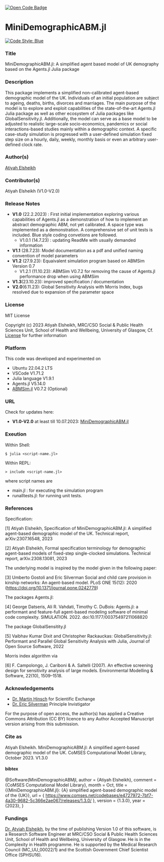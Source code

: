 [![Open Code Badge](https://www.comses.net/static/images/icons/open-code-badge.png)](https://www.comses.net/codebases/e4727972-7bf7-4a30-9682-5c366e2ae067/releases/1.3.0/)

# MiniDemographicABM.jl 
[![Code Style: Blue](https://img.shields.io/badge/code%20style-blue-4495d1.svg)](https://github.com/invenia/BlueStyle)

### Title 
MiniDemographicABM.jl: A simplified agent based model of UK demography based on the Agents.jl Julia package   

### Description

This package implements a simplified non-calibrated agent-based demographic model of the UK. Individuals of an initial population are subject to ageing, deaths, births, divorces and marriages. The main purpose of the model is to explore and exploit capabilities of the state-of-the-art Agents.jl Julia package as well as other ecosystem of Julia packages like GlobalSensitivity.jl. Additionally, the model can serve as a base model to be adjusted to realistic large-scale socio-economics, pandemics or social interactions-based studies mainly within a demographic context. A specific case-study simulation is progressed with a user-defined simulation fixed step size on a hourly, daily, weekly, monthly basis or even an arbitrary user-defined clock rate.  

### Author(s) 
[Atiyah Elsheikh](https://www.gla.ac.uk/schools/healthwellbeing/staff/atiyahelsheikh/)

### Contributor(s)  
Atiyah Elsheikh (V1.0-V2.0)  

### Release Notes 
- **V1.0** (22.2.2023) : First initial implementation exploring various capabilities of Agents.jl as a demonstration of how to implement an abstract demographic ABM, not yet calibrated. A space type was implemented as a demonstration. A comprehensive set of unit tests is included. Blue style coding convetions are followed. 
    - V1.0.1 (14.7.23) : updating ReadMe with usually demanded information
- **V1.1** (28.7.23): Model documentation as a pdf and unified naming convention of model parameters
- **V1.2** (27.9.23): Equaivalent simulation program based on ABMSim Version 0.7
    - V1.2.1 (11.10.23): ABMSim V0.7.2 for removing the cause of Agents.jl performance drop when using ABMSim
- **V1.3**(23.10.23): improved specification / documentation  
- **V2.0**(6.11.23): Global Sensitivity Analysis with Morris Index, bugs resolved due to expansion of the parameter space 

### License
MIT License

Copyright (c) 2023 Atiyah Elsheikh, MRC/CSO Social & Public Health Sciences Unit, School of Health and Wellbeing, University of Glasgow, Cf. [License](https://github.com/MRC-CSO-SPHSU/MiniDemographicABM.jl/blob/master/LICENSE) for further information

### Platform 
This code was developed and experimented on 
- Ubuntu 22.04.2 LTS
- VSCode V1.71.2
- Julia language V1.9.1
- Agents.jl V5.14.0
- [ABMSim.jl](https://github.com/MRC-CSO-SPHSU/ABMSim.jl) V0.7.2 (Optional) 

### URL 
Check for updates here: 
- **V1.0-V2.0** at least till 10.07.2023: [MiniDemographicABM.jl](https://github.com/MRC-CSO-SPHSU/MiniDemographicABM.jl)

### Exeution 
Within Shell:

`$ julia <script-name.jl>`

Within REPL: 

`> include <script-name.jl>`

where script names are 
- main.jl : for executing the simulation program
- runalltests.jl: for running unit tests. 

### References

Specification: 

[1] Atiyah Elsheikh, Specification of MiniDemographicABM.jl: A simplified agent-based demographic model of the UK. Technical report, arXiv:2307.16548, 2023

[2] Atiyah Elsheikh, Formal specification terminology for demographic agent-based models of fixed-step single-clocked simulations. Technical report, arXiv.2308.13081, 2023

The underlying model is inspired by the model given in the following paper:   

[3] Umberto Gostoli and Eric Silverman Social and child care provision in kinship networks: An agent-based model. PLoS ONE 15(12): 2020 (https://doi.org/10.1371/journal.pone.0242779)

The packages Agents.jl: 

[4] George Datseris, Ali R. Vahdati, Timothy C. DuBois: Agents.jl: a performant and feature-full agent-based modeling software of minimal code complexity. SIMULATION. 2022. doi:10.1177/00375497211068820

The package GlobalSensitity.jl

[5] Vaibhav Kumar Dixit and Christopher Rackauckas: GlobalSensitivity.jl: Performant and Parallel Global Sensitivity Analysis with Julia, Journal of Open Source Software, 2022

Morris index algorithm via

[6] F. Campolongo, J. Cariboni & A. Saltelli (2007). An effective screening design for sensitivity
analysis of large models. Environmental Modelling & Software, 22(10), 1509–1518.

### Acknowledgements  
- [Dr. Martin Hinsch](https://www.gla.ac.uk/schools/healthwellbeing/staff/martinhinsch/) for Scientific Exchange
- [Dr. Eric Silverman](https://www.gla.ac.uk/schools/healthwellbeing/staff/ericsilverman/) Principle Invistigator 

For the purpose of open access, the author(s) has applied a Creative Commons Attribution (CC BY) licence to any Author Accepted Manuscript version arising from this submission.

### Cite as 

Atiyah Elsheikh. MiniDemographicABM.jl: A simplified agent-based demographic model of the UK. CoMSES Computational Model Library, October 2023. V1.3.0

#### bibtex
@Software{MiniDemographicABMjl,
  author  = {Atiyah Elsheikh},
  comment = {CoMSES Computational Model Library},
  month   = Oct,
  title   = {{MiniDemographicABM.jl}: {A} simplified agent-based demographic model of the {UK}},
  url     = { https://www.comses.net/codebases/e4727972-7bf7-4a30-9682-5c366e2ae067/releases/1.3.0/ },
  version = {1.3.0},
  year    = {2023},
}

### Fundings 
[Dr. Atyiah Elsheikh](https://www.gla.ac.uk/schools/healthwellbeing/staff/atiyahelsheikh/), by the time of publishing Version 1.0 of this software, is a Research Software Engineer at MRC/CSO Social & Public Health Sciences Unit, School of Health and Wellbeing, University of Glasgow. He is in the Complexity in Health programme. He is supported  by the Medical Research Council (MC_UU_00022/1) and the Scottish Government Chief Scientist Office (SPHSU16). 
